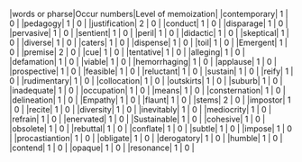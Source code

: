 |words or pharse|Occur numbers|Level of memoization|
|contemporary|  1  |  0  |
|pedagogy|  1  |  0  |
|justification|  2  |  0  |
|conduct|  1  |  0  |
|disparage|  1  |  0  |
|pervasive|  1  |  0  |
|sentient|  1  |  0  |
|peril|  1  |  0  |
|didactic|  1  |  0  |
|skeptical|  1  |  0  |
|diverse|  1  |  0  |
|caters|  1  |  0  |
|dispense|  1  |  0  |
|toil|  1  |  0  |
|Emergent|  1  |  0  |
|premise|  2  |  0  |
|cue|  1  |  0  |
|tentative|  1  |  0  |
|alleging|  1  |  0  |
|defamation|  1  |  0  |
|viable|  1  |  0  |
|hemorrhaging|  1  |  0  |
|applause|  1  |  0  |
|prospective|  1  |  0  |
|feasible|  1  |  0  |
|reluctant|  1  |  0  |
|sustain|  1  |  0  |
|reify|  1  |  0  |
|rudimentary|  1  |  0  |
|collocation|  1  |  0  |
|outskirts|  1  |  0  |
|suburb|  1  |  0  |
|inadequate|  1  |  0  |
|occupation|  1  |  0  |
|means|  1  |  0  |
|consternation|  1  |  0  |
|delineation|  1  |  0  |
|Empathy|  1  |  0  |
|flaunt|  1  |  0  |
|stems|  2  |  0  |
|impostor|  1  |  0  |
|recite|  1  |  0  |
|diversity|  1  |  0  |
|inevitably|  1  |  0  |
|mediocrity|  1  |  0  |
|refrain|  1  |  0  |
|enervated|  1  |  0  |
|Sustainable|  1  |  0  |
|cohesive|  1  |  0  |
|obsolete|  1  |  0  |
|rebuttal|  1  |  0  |
|conflate|  1  |  0  |
|subtle|  1  |  0  |
|impose|  1  |  0  |
|procastiantion|  1  |  0  |
|obligate|  1  |  0  |
|derogatory|  1  |  0  |
|humble|  1  |  0  |
|contend|  1  |  0  |
|opaque|  1  |  0  |
|resonance|  1  |  0  |
